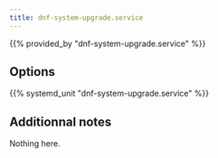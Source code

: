 ```yaml
---
title: dnf-system-upgrade.service
---
```


{{% provided_by "dnf-system-upgrade.service" %}}

## Options

{{% systemd_unit "dnf-system-upgrade.service" %}}

## Additionnal notes

Nothing here.